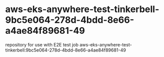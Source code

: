 # aws-eks-anywhere-test-tinkerbell-9bc5e064-278d-4bdd-8e66-a4ae84f89681-49
repository for use with E2E test job aws-eks-anywhere-test-tinkerbell:9bc5e064-278d-4bdd-8e66-a4ae84f89681-49

